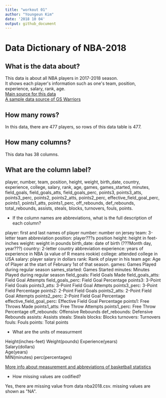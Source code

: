```yaml
---
title: "workout 01"
author: "Youngeun Kim"
date: '2018 10 04'
output: github_document
---
```

# Data Dictionary of NBA-2018

## What is the data about?

This data is about all NBA players in 2017-2018 season.  
It shows each player's information such as one's team, position, experience, salary, rank, age.  
[Main source for this data](https://www.basketball-reference.com)  
[A sample data source of GS Warriors](https://www.basketball-reference.com/teams/GSW/2018.html)

## How many rows?
In this data, there are 477 players, so rows of this data table is 477.

## How many columns?
This data has 38 columns.

## What are the column label?
player, number, team, position, height, weight, birth_date, country, experience, college, salary, rank, age, games, games_started, minutes, field_goals, field_goals_atts, field_goals_perc, points3, points3_atts, points3_perc, points2, points2_atts, points2_perc, effective_field_goal_perc, points1, points1_atts, points1_perc, off_rebounds, def_rebounds, total_rebounds, assists, steals, blocks, turnovers, fouls, points.

* If the column names are abbreviations, what is the full description of each column?

player: first and last names of player
number: number on jersey
team: 3-letter team abbreviation
position: player???s position
height: height in feet-inches
weight: weight in pounds
birth_date: date of birth (???Month day, year???)
country: 2-letter country abbreviation
experience: years of experience in NBA (a value of R means rookie)
college: attended college in USA
salary: player salary in dollars
rank: Rank of player in his team
age: Age of Player at the start of February 1st of that season.
games: Games Played during regular season
sames_started: Games Started
minutes: Minutes Played during regular season
field_goals: Field Goals Made
field_goals_atts: Field Goal Attempts
field_goals_perc: Field Goal Percentage
points3: 3-Point Field Goals
points3_atts: 3-Point Field Goal Attempts
points3_perc: 3-Point Field Percentage
points2: 2-Point Field Goals
points2_atts: 2-Point Field Goal Attempts
points2_perc: 2-Point Field Goal Percentage
effective_field_goal_perc: Effective Field Goal Percentage
points1: Free Throws Made
points1_atts: Free Throw Attempts
points1_perc: Free Throw Percentage
off_rebounds: Offensive Rebounds
def_rebounds: Defensive Rebounds
assists: Assists
steals: Steals
blocks: Blocks
turnovers: Turnovers
fouls: Fouls
points: Total points

* What are the units of measurment

Height(inches-feet)
Weight(pounds)
Experience(years)  
Salary(dollars)  
Age(years)  
MIN(minutes) 
perc(percentages)
  
[More info about measurement and abbreviations of basketball statistics](https://en.wikipedia.org/wiki/Basketball_statistics)

* How missing values are codified?

Yes, there are missing value from data nba2018.csv. missing values are shown as "NA".


